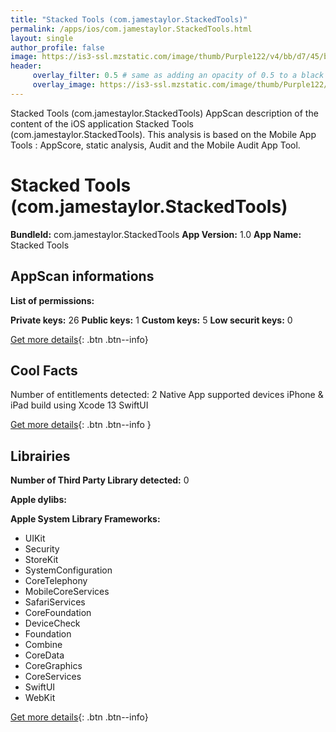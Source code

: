 ```yaml
---
title: "Stacked Tools (com.jamestaylor.StackedTools)"
permalink: /apps/ios/com.jamestaylor.StackedTools.html
layout: single
author_profile: false
image: https://is3-ssl.mzstatic.com/image/thumb/Purple122/v4/bb/d7/45/bbd7453d-22ba-2a41-8557-a1e8f9c7bcbd/AppIcon-0-1x_U007emarketing-0-10-0-85-220.png/512x512bb.jpg
header: 
     overlay_filter: 0.5 # same as adding an opacity of 0.5 to a black background
     overlay_image: https://is3-ssl.mzstatic.com/image/thumb/Purple122/v4/bb/d7/45/bbd7453d-22ba-2a41-8557-a1e8f9c7bcbd/AppIcon-0-1x_U007emarketing-0-10-0-85-220.png/512x512bb.jpg
---
```

Stacked Tools (com.jamestaylor.StackedTools) AppScan description of the content of the iOS application Stacked Tools (com.jamestaylor.StackedTools). This analysis is based on the Mobile App Tools : AppScore, static analysis, Audit and the Mobile Audit App Tool.

# Stacked Tools (com.jamestaylor.StackedTools)

**BundleId:** com.jamestaylor.StackedTools
**App Version:** 1.0
**App Name:** Stacked Tools


## AppScan informations 

**List of permissions:** 
  
  
**Private keys:** 26
**Public keys:** 1
**Custom keys:** 5
**Low securit keys:** 0
  
[Get more details](/pricing.html){: .btn .btn--info}

## Cool Facts

Number of entitlements detected: 2
Native App
supported devices iPhone & iPad
build using Xcode 13
SwiftUI
  
[Get more details](/pricing.html){: .btn .btn--info }

## Librairies 
**Number of Third Party Library detected:** 0


**Apple dylibs:**


**Apple System Library Frameworks:**
- UIKit
- Security
- StoreKit
- SystemConfiguration
- CoreTelephony
- MobileCoreServices
- SafariServices
- CoreFoundation
- DeviceCheck
- Foundation
- Combine
- CoreData
- CoreGraphics
- CoreServices
- SwiftUI
- WebKit


  
[Get more details](/pricing.html){: .btn .btn--info}

